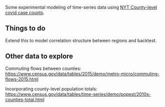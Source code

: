 Some experimental modeling of time-series data using [NYT County-level covid case counts](https://github.com/nytimes/covid-19-data).

## Things to do

Extend this to model correlation structure between regions and backtest.

## Other data to explore

Commuting flows between counties:
https://www.census.gov/data/tables/2015/demo/metro-micro/commuting-flows-2015.html

Incorporating county-level population totals:
https://www.census.gov/data/tables/time-series/demo/popest/2010s-counties-total.html
